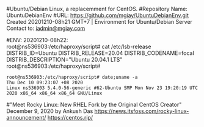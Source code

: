 #Ubuntu/Debian Linux, a replacemment for CentOS.
#Repository Name: UbuntuDebianEnv
    #URL: https://github.com/mgiay/UbuntuDebianEnv.git
    Created 20201210-08h21 GMT+7 | Environment for Ubuntu/Debian Server
    Contact to: iadmin@mgiay.com


#ENV: 20201210-08h22:    
    root@ns536903:/etc/haproxy/script# cat /etc/lsb-release 
    DISTRIB_ID=Ubuntu
    DISTRIB_RELEASE=20.04
    DISTRIB_CODENAME=focal
    DISTRIB_DESCRIPTION="Ubuntu 20.04.1 LTS"
    root@ns536903:/etc/haproxy/script# 
    
    root@ns536903:/etc/haproxy/script# date;uname -a
    Thu Dec 10 09:23:07 +08 2020
    Linux ns536903 5.4.0-56-generic #62-Ubuntu SMP Mon Nov 23 19:20:19 UTC 2020 x86_64 x86_64 x86_64 GNU/Linux

#"Meet Rocky Linux: New RHEL Fork by the Original CentOS Creator"
December 9, 2020 by Ankush Das
https://news.itsfoss.com/rocky-linux-announcement/ 
https://centos.rip/
